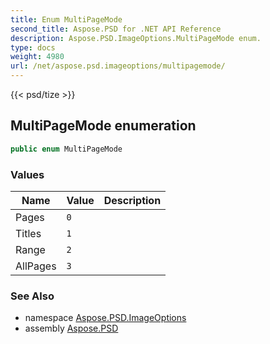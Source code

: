 ```yaml
---
title: Enum MultiPageMode
second_title: Aspose.PSD for .NET API Reference
description: Aspose.PSD.ImageOptions.MultiPageMode enum. 
type: docs
weight: 4980
url: /net/aspose.psd.imageoptions/multipagemode/
---
```

{{< psd/tize >}}
## MultiPageMode enumeration

```csharp
public enum MultiPageMode
```

### Values

| Name | Value | Description |
| --- | --- | --- |
| Pages | `0` |  |
| Titles | `1` |  |
| Range | `2` |  |
| AllPages | `3` |  |

### See Also

* namespace [Aspose.PSD.ImageOptions](../../aspose.psd.imageoptions/)
* assembly [Aspose.PSD](../../)


